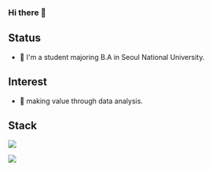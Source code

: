 ### Hi there 👋
## Status
- 🔭 I'm a student majoring B.A in Seoul National University.

## Interest
- 🌱 making value through data analysis.


## Stack
<a href="https://camo.githubusercontent.com/8b7812a2c82858b20f82373a0a408819347f3fbe741a4de1f93de4dbac77139b/687474703a2f2f696d672e736869656c64732e696f2f62616467652f507974686f6e2d3337363641423f7374796c653d666c61742d737175617265266c6f676f3d507974686f6e266c6f676f436f6c6f723d7768697465" target="_blank"><img src="https://img.shields.io/badge/Python-3776AB?style=flat-square&logo=Python&logoColor=white"/></a>

<a href="https://camo.githubusercontent.com/01504daa1be08e9f944dd9de6e992d43c1f871770fa8fb2cf7ff6915d973f495/68747470733a2f2f696d672e736869656c64732e696f2f62616467652f4769744875622d3138313731373f7374796c653d666c61742d737175617265266c6f676f3d476974487562266c6f676f436f6c6f723d7768697465" target="_blank"><img src="https://img.shields.io/badge/Github-181717?style=flat-square&logo=Github&logoColor=white"/></a>


<!--
**first-step-kr/first-step-kr** is a ✨ _special_ ✨ repository because its `README.md` (this file) appears on your GitHub profile.

Here are some ideas to get you started:

- 🔭 I’m currently working on ...
- 🌱 I’m currently learning ...
- 👯 I’m looking to collaborate on ...
- 🤔 I’m looking for help with ...
- 💬 Ask me about ...
- 📫 How to reach me: ...
- 😄 Pronouns: ...
- ⚡ Fun fact: ...
-->

